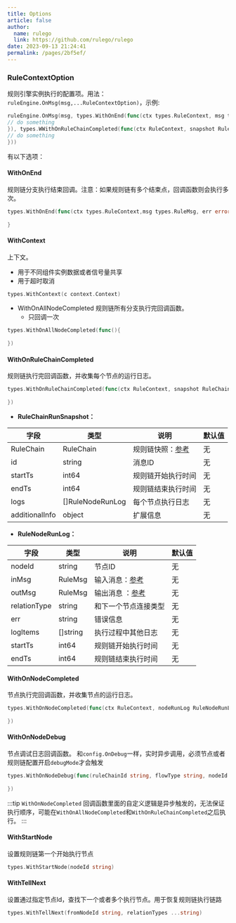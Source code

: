 ```yaml
---
title: Options
article: false
author: 
  name: rulego
  link: https://github.com/rulego/rulego
date: 2023-09-13 21:24:41
permalink: /pages/2bf5ef/
---
```


### RuleContextOption
规则引擎实例执行的配置项。用法：`ruleEngine.OnMsg(msg,...RuleContextOption)`，示例:
```go
ruleEngine.OnMsg(msg, types.WithOnEnd(func(ctx types.RuleContext, msg types.RuleMsg, err error) {
// do something
}), types.WWithOnRuleChainCompleted(func(ctx RuleContext, snapshot RuleChainRunSnapshot){
// do something
}))
```
有以下选项：
#### WithOnEnd 
规则链分支执行结束回调。注意：如果规则链有多个结束点，回调函数则会执行多次。
```go
types.WithOnEnd(func(ctx types.RuleContext,msg types.RuleMsg, err error) {
	
}
```

#### WithContext 
上下文。
  - 用于不同组件实例数据或者信号量共享
  - 用于超时取消
```go
types.WithContext(c context.Context)
```

- WithOnAllNodeCompleted
 规则链所有分支执行完回调函数。
  - 只回调一次
```go
types.WithOnAllNodeCompleted(func(){
	
})
```

#### WithOnRuleChainCompleted
规则链执行完回调函数，并收集每个节点的运行日志。
```go
types.WithOnRuleChainCompleted(func(ctx RuleContext, snapshot RuleChainRunSnapshot){
	
})
```

- **RuleChainRunSnapshot：**

| 字段             | 类型               | 说明                         | 默认值 |
|----------------|------------------|----------------------------|-----|
| RuleChain      | RuleChain        | 规则链快照：[参考](/pages/10e1c0/) | 无   |
| id             | string           | 消息ID                       | 无   |
| startTs        | int64            | 规则链开始执行时间                  | 无   |
| endTs          | int64            | 规则链结束执行时间                  | 无   |
| logs           | []RuleNodeRunLog | 每个节点执行日志                   | 无   |
| additionalInfo | object           | 扩展信息                       | 无   |

- **RuleNodeRunLog：**

| 字段           | 类型       | 说明                         | 默认值 |
|--------------|----------|----------------------------|-----|
| nodeId       | string   | 节点ID                       | 无   |
| inMsg        | RuleMsg  | 输入消息：[参考](/pages/8ee82f/)  | 无   |
| outMsg       | RuleMsg  | 输出消息 ：[参考](/pages/8ee82f/) | 无   |
| relationType | string   | 和下一个节点连接类型                 | 无   |
| err          | string   | 错误信息                       | 无   |
| logItems     | []string | 执行过程中其他日志                  | 无   |
| startTs      | int64    | 规则链开始执行时间                  | 无   |
| endTs        | int64    | 规则链结束执行时间                  | 无   |

#### WithOnNodeCompleted
节点执行完回调函数，并收集节点的运行日志。
```go
types.WithOnNodeCompleted(func(ctx RuleContext, nodeRunLog RuleNodeRunLog){
	
})
```

#### WithOnNodeDebug
节点调试日志回调函数。 和`config.OnDebug`一样，实时异步调用，必须节点或者规则链配置开启`debugMode`才会触发
```go
types.WithOnNodeDebug(func(ruleChainId string, flowType string, nodeId string, msg RuleMsg, relationType string, err error)){
	
})
```
:::tip
`WithOnNodeCompleted` 回调函数里面的自定义逻辑是异步触发的，无法保证执行顺序，可能在`WithOnAllNodeCompleted`和`WithOnRuleChainCompleted`之后执行。
:::

#### WithStartNode
<Badge text="v0.22.0+"/>设置规则链第一个开始执行节点
```go
types.WithStartNode(nodeId string) 
```

#### WithTellNext
<Badge text="v0.22.0+"/>设置通过指定节点Id，查找下一个或者多个执行节点。用于恢复规则链执行链路
```go
types.WithTellNext(fromNodeId string, relationTypes ...string) 
```